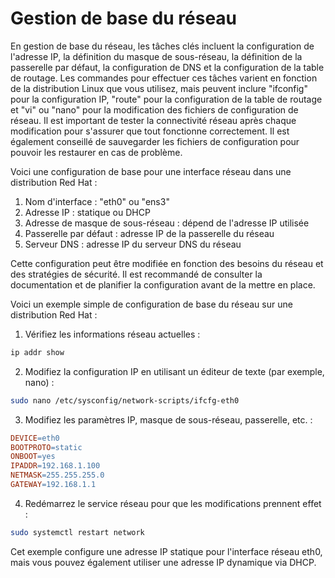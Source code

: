 # Gestion de base du réseau

En gestion de base du réseau, les tâches clés incluent la configuration de l'adresse IP, la définition du masque de sous-réseau, la définition de la passerelle par défaut, la configuration de DNS et la configuration de la table de routage. Les commandes pour effectuer ces tâches varient en fonction de la distribution Linux que vous utilisez, mais peuvent inclure "ifconfig" pour la configuration IP, "route" pour la configuration de la table de routage et "vi" ou "nano" pour la modification des fichiers de configuration de réseau. Il est important de tester la connectivité réseau après chaque modification pour s'assurer que tout fonctionne correctement. Il est également conseillé de sauvegarder les fichiers de configuration pour pouvoir les restaurer en cas de problème.

Voici une configuration de base pour une interface réseau dans une distribution Red Hat :

1. Nom d'interface : "eth0" ou "ens3"
2. Adresse IP : statique ou DHCP
3. Adresse de masque de sous-réseau : dépend de l'adresse IP utilisée
4. Passerelle par défaut : adresse IP de la passerelle du réseau
5. Serveur DNS : adresse IP du serveur DNS du réseau

Cette configuration peut être modifiée en fonction des besoins du réseau et des stratégies de sécurité. Il est recommandé de consulter la documentation et de planifier la configuration avant de la mettre en place.

Voici un exemple simple de configuration de base du réseau sur une distribution Red Hat :

1. Vérifiez les informations réseau actuelles :

```bash
ip addr show
```

2. Modifiez la configuration IP en utilisant un éditeur de texte (par exemple, nano) :

```bash
sudo nano /etc/sysconfig/network-scripts/ifcfg-eth0
```

3. Modifiez les paramètres IP, masque de sous-réseau, passerelle, etc. :

```makefile
DEVICE=eth0
BOOTPROTO=static
ONBOOT=yes
IPADDR=192.168.1.100
NETMASK=255.255.255.0
GATEWAY=192.168.1.1
```

4. Redémarrez le service réseau pour que les modifications prennent effet :

```bash
sudo systemctl restart network
```

Cet exemple configure une adresse IP statique pour l'interface réseau eth0, mais vous pouvez également utiliser une adresse IP dynamique via DHCP.
